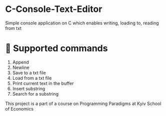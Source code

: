 # C-Console-Text-Editor
Simple console application on C which enables writing, loading to, reading from txt  

# 🎯 Supported commands
1. Append
2. Newline
3. Save to a txt file
4. Load from a txt file
5. Print current text in the buffer
6. Insert substring
7. Search for a substring

This project is a part of a course on Programming Paradigms at Kyiv School of Economics
